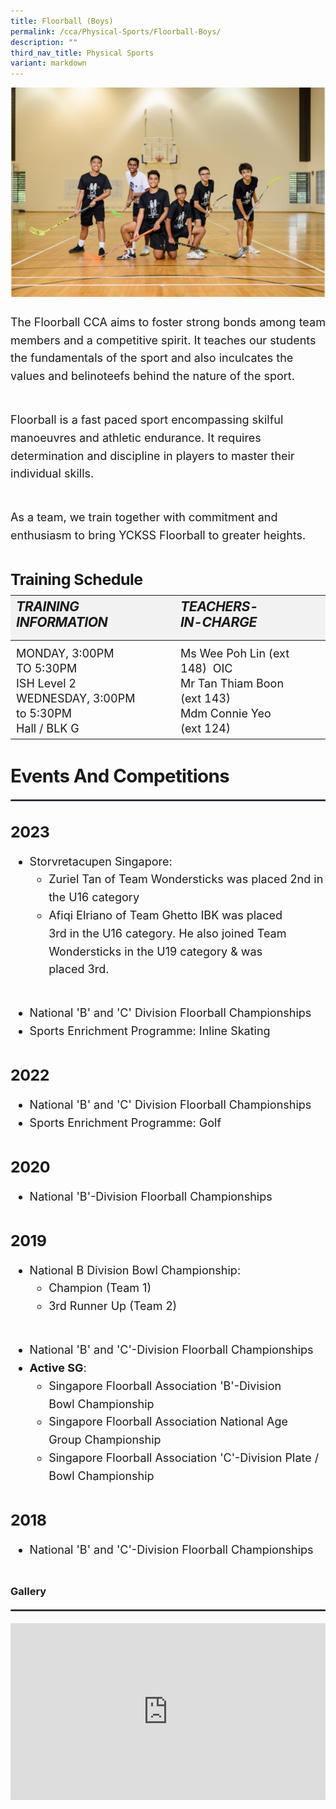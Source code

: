 ```yaml
---
title: Floorball (Boys)
permalink: /cca/Physical-Sports/Floorball-Boys/
description: ""
third_nav_title: Physical Sports
variant: markdown
---
```

<div class="yck-component">
<div class="ken-burns-container">
<img src="/images/Our%20Curriculum/Non%20Academic%20Programmes/CoCurricular%20Activities/Physical%20Sports/Floorball%20(Boys)/F1.jpg" class="ken-burns-image">
</div>

<p>The Floorball CCA aims to foster strong bonds among team members and a competitive spirit. It teaches our students the fundamentals of the sport and also inculcates the values and belinoteefs behind the nature of the sport.</p> 
<p>Floorball is a fast paced sport encompassing skilful manoeuvres and athletic endurance. It requires determination and discipline in players to master their individual skills.</p> 
<p>As a team, we train together with commitment and enthusiasm to bring YCKSS Floorball to greater heights.</p>
</div>

<div class="yck-component">
<h4>Training&nbsp;Schedule</h4>
<table class="yck-table">
	<thead>
		<tr>
			<th class="yck-th"><h5>Training Information</h5></th>
			<th class="yck-th"><h5>Teachers-in-charge</h5></th>
		</tr>
	</thead>
	<tbody>
		<tr>
			<td class="yck-td">
				MONDAY, 3:00PM TO 5:30PM<br>ISH Level 2<br>WEDNESDAY, 3:00PM to 5:30PM<br>Hall / BLK G
			</td>
			<td class="yck-td">
				Ms Wee Poh Lin (ext 148) &nbsp;OIC<br> Mr Tan Thiam Boon (ext 143)<br>Mdm Connie Yeo (ext 124)
			</td>
		</tr>
	</tbody>
</table>
</div>

<div class="yck-component">
	
<h3>Events and Competitions</h3>
<hr>
<h4>2023</h4>
<ul>
    <li>Storvretacupen Singapore:
        <ul>
            <li>Zuriel Tan of Team Wondersticks was placed 2nd in the U16 category</li>
            <li>Afiqi Elriano of Team Ghetto IBK was placed 3rd in the U16 category. He also joined Team Wondersticks in the U19 category &amp; was placed 3rd.</li>
        </ul>
    </li>
    <li>National 'B' and 'C' Division Floorball Championships</li>
    <li>Sports Enrichment Programme: Inline Skating</li>
</ul>

<h4>2022</h4>
<ul>
    <li>National 'B' and 'C' Division Floorball Championships</li>
    <li>Sports Enrichment Programme: Golf</li>
</ul>

<h4>2020</h4>
<ul>
    <li>National 'B'-Division Floorball Championships</li>
</ul>

<h4>2019</h4>
<ul>
    <li>National B Division Bowl Championship:
        <ul>
            <li>Champion (Team 1)</li>
            <li>3rd Runner Up (Team 2)</li>
        </ul>
    </li>
    <li>National 'B' and 'C'-Division Floorball Championships</li>
    <li><strong>Active SG</strong>:
        <ul>
            <li>Singapore Floorball Association 'B'-Division Bowl Championship</li>
            <li>Singapore Floorball Association National Age Group Championship</li>
            <li>Singapore Floorball Association 'C'-Division Plate / Bowl Championship</li>
        </ul>
    </li>
</ul>

<h4>2018</h4>
<ul>
    <li>National 'B' and 'C'-Division Floorball Championships</li>
</ul>
</div>


### Gallery
---

<div class="yck-component">
	<div class="video-container">
		<iframe allowfullscreen="true" height="1109" width="1920" frameborder="0" src="https://docs.google.com/presentation/d/e/2PACX-1vQWDJIuYYGFe5AT6NAXwrRtEcce3vzRIT7pFT6F_vhupSgIRQBm7yV7ciiP-0dMfQ/pubembed?start=true&amp;loop=true&amp;delayms=10000"></iframe>
	</div>
	</div>
	
<style>

:root {
    --yck-text-line-height: 1.6em;
    --yck-heading-line-height: 1.2em;
    --yck-heading-letter-spacing: -0.02em;
    --yck-spacing-unit: 1em;
    --yck-box-shadow: 0 2px 4px rgba(0, 0, 0, 0.25);
    --yck-transition-timing: cubic-bezier(0.4, 0, 0.2, 1);

    --yck-step--2: clamp(0.7813rem, 0.9263rem + -0.1872vw, 0.8889rem);
    --yck-step--1: clamp(0.9375rem, 1.0217rem + -0.1087vw, 1rem);
    --yck-step-0: clamp(1.125rem, 1.125rem + 0vw, 1.125rem);
    --yck-step-1: clamp(1.2656rem, 1.2363rem + 0.1467vw, 1.35rem);
    --yck-step-2: clamp(1.4238rem, 1.3556rem + 0.3412vw, 1.62rem);
    --yck-step-3: clamp(1.6018rem, 1.4828rem + 0.5951vw, 1.944rem);
    --yck-step-4: clamp(1.802rem, 1.6174rem + 0.9231vw, 2.3328rem);
    --yck-step-5: clamp(2.0273rem, 1.7587rem + 1.3427vw, 2.7994rem);

    --yck-space-s-xl: clamp(0.75rem, 0.2143rem + 3.9286vw, 3.75rem);
    interpolate-size: allow-keywords;
}

.yck-component {
    line-height: var(--yck-text-line-height);
    letter-spacing: normal;
    font-size: var(--yck-step-0);
    margin-bottom: var(--yck-space-s-xl);
}

.yck-component h1,
.yck-component h2,
.yck-component h3,
.yck-component h4,
.yck-component h5,
.yck-component h6,
.yck-component p {
    overflow-wrap: break-word;
}

.yck-component h1,
.yck-component h2,
.yck-component h3,
.yck-component h4,
.yck-component h5,
.yck-component h6 {
    text-wrap: balance;
}

.yck-component a,
.yck-component a:hover {
    text-decoration: none;
}

.yck-component p,
.yck-component ol,
.yck-component ul {
    text-wrap: pretty;
    margin-bottom: var(--yck-space-s-xl);
}

.yck-component p:last-child,
.yck-component ul li:last-child,
.yck-component ol li:last-child {
    margin-bottom: calc(var(--yck-spacing-unit) * 2);
}

.yck-component .yck-h1,
.yck-component h1 {
    font-size: var(--yck-step-5);
    margin-bottom: var(--yck-space-s-xl);
    line-height: var(--yck-heading-line-height);
    letter-spacing: var(--yck-heading-letter-spacing);
}

.yck-component .yck-h2,
.yck-component h2 {
    font-size: var(--yck-step-4);
    margin-bottom: calc(var(--yck-spacing-unit) * 0.6);
    text-transform: capitalize;
    line-height: var(--yck-heading-line-height);
    letter-spacing: var(--yck-heading-letter-spacing);
}

.yck-component .yck-h3,
.yck-component h3 {
    font-size: var(--yck-step-3);
    margin-bottom: calc(var(--yck-spacing-unit) * 0.5);
    text-transform: capitalize;
    line-height: var(--yck-heading-line-height);
    letter-spacing: var(--yck-heading-letter-spacing);
}

.yck-component .yck-h4,
.yck-component h4 {
    font-size: var(--yck-step-2);
    margin-bottom: calc(var(--yck-spacing-unit) * 0.3);
    text-transform: capitalize;
    line-height: var(--yck-heading-line-height);
    letter-spacing: var(--yck-heading-letter-spacing);
}

.yck-component .yck-h5,
.yck-component h5 {
    font-size: var(--yck-step-1);
    margin-bottom: calc(var(--yck-spacing-unit) * 0.1);
    text-transform: uppercase;
    line-height: var(--yck-heading-line-height);
    letter-spacing: var(--yck-heading-letter-spacing);
}

.yck-component .yck-h6,
.yck-component h6 {
    font-size: var(--yck-step-0);
    margin-bottom: var(--yck-spacing-unit);
    text-transform: uppercase;
    line-height: var(--yck-heading-line-height);
    letter-spacing: var(--yck-heading-letter-spacing);
}

.yck-component hr,
hr {
    border: 1px dotted slategrey;
    margin-block: clamp(1rem, 2vw, 2.5rem);
}

.yck-component .yck-table {
    border-collapse: collapse;
    max-width: 100%;
    margin-top: 0.5em;
    margin-bottom: var(--yck-spacing-unit);
}

.yck-component .yck-th {
    background-color: #f2f2f2;
    text-align: left;
    border-bottom: 1px dotted #ddd;
    text-transform: uppercase;
}

.yck-component .yck-th h4,
.yck-component .yck-th h5,
.yck-component .yck-th h6 {
    margin: 0 0 0.5em;
}

.yck-component .yck-td {
    border-bottom: 1px dotted #ddd;
    min-width: 120px;
    max-width: 100%;
    word-wrap: break-word;
    text-wrap: pretty;
    padding-top: 0.5em;
    padding-bottom: 0.5em;
}

.yck-component .yck-table tbody .yck-td,
.yck-component .yck-table tbody .yck-td p {
    margin-top: 0;
    margin-bottom: calc(var(--yck-spacing-unit) * 0.5);
    line-height: 1.5rem;
    padding-bottom: 0.25em;
    font-size: var(--yck-step-0);
}

/* Apply margin-bottom only when it is the last table-date in the row or contains the last paragraph */
.yck-component .yck-table tbody tr:last-child .yck-td:last-child,
.yck-component .yck-table tbody tr:last-child .yck-td:last-child p:last-child {
    margin-bottom: var(--yck-spacing-unit);
}
	
.yck-component .video-container {
    position: relative;
    width: 100%;
    padding-bottom: 56.25%;
    /* 16:9 aspect ratio */
    height: 0;
    overflow: hidden;
    margin-bottom: var(--yck-spacing-unit);
}

.yck-component .video-container iframe {
    position: absolute;
    top: 0;
    left: 0;
    width: 100%;
    height: 100%;
}




	
</style>